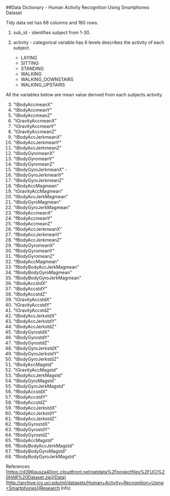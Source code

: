 ##Data Dictionary - Human Activity Recognition Using Smartphones Dataset

Tidy data set has 68 columns and 180 rows.

1. sub_id  - identifies subject from 1-30.

2. activity - categorical variable has 6 levels describes the activity of each subject.
    * LAYING 
    * SITTING 
    * STANDING
    * WALKING
    * WALKING_DOWNSTAIRS
    * WALKING_UPSTAIRS 
                 
All the variables below are mean value derived from each subjects activity.  

3. "tBodyAccmeanX" 
4. "tBodyAccmeanY" 
5. "tBodyAccmeanZ" 
6. "tGravityAccmeanX" 
7. "tGravityAccmeanY" 
8. "tGravityAccmeanZ" 
9. "tBodyAccJerkmeanX" 
10. "tBodyAccJerkmeanY"
11. "tBodyAccJerkmeanZ"
12. "tBodyGyromeanX" 
13. "tBodyGyromeanY" 
14. "tBodyGyromeanZ" 
15. "tBodyGyroJerkmeanX" - 
16. "tBodyGyroJerkmeanY"
17. "tBodyGyroJerkmeanZ"
18. "tBodyAccMagmean"
19. "tGravityAccMagmean"
20. "tBodyAccJerkMagmean"
21. "tBodyGyroMagmean"
22. "tBodyGyroJerkMagmean"
23. "fBodyAccmeanX"
24. "fBodyAccmeanY"
25. "fBodyAccmeanZ"
26. "fBodyAccJerkmeanX"
27. "fBodyAccJerkmeanY"
28. "fBodyAccJerkmeanZ"
29. "fBodyGyromeanX"
30. "fBodyGyromeanY"
31. "fBodyGyromeanZ"
32. "fBodyAccMagmean"
33. "fBodyBodyAccJerkMagmean"
34. "fBodyBodyGyroMagmean"
35. "fBodyBodyGyroJerkMagmean"
36. "tBodyAccstdX"
37. "tBodyAccstdY"
38. "tBodyAccstdZ"
39. "tGravityAccstdX"
40. "tGravityAccstdY"
41. "tGravityAccstdZ"
42. "tBodyAccJerkstdX"
43. "tBodyAccJerkstdY"
44. "tBodyAccJerkstdZ"
45. "tBodyGyrostdX"
46. "tBodyGyrostdY"
47. "tBodyGyrostdZ"
48. "tBodyGyroJerkstdX"
49. "tBodyGyroJerkstdY"
50. "tBodyGyroJerkstdZ"
51. "tBodyAccMagstd"
52. "tGravityAccMagstd"
53. "tBodyAccJerkMagstd"
54. "tBodyGyroMagstd"
55. "tBodyGyroJerkMagstd"
56. "fBodyAccstdX"
57. "fBodyAccstdY"
58. "fBodyAccstdZ"
59. "fBodyAccJerkstdX"
60. "fBodyAccJerkstdY"
61. "fBodyAccJerkstdZ"
62. "fBodyGyrostdX"
63. "fBodyGyrostdY"
64. "fBodyGyrostdZ"
65. "fBodyAccMagstd"
66. "fBodyBodyAccJerkMagstd"
67. "fBodyBodyGyroMagstd"
68. "fBodyBodyGyroJerkMagstd"


References 
[https://d396qusza40orc.cloudfront.net/getdata%2Fprojectfiles%2FUCI%20HAR%20Dataset.zip](Data)
[http://archive.ics.uci.edu/ml/datasets/Human+Activity+Recognition+Using+Smartphones](Research Info)

